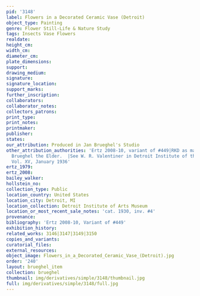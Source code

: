 ```yaml
---
pid: '3148'
label: Flowers in a Decorated Ceramic Vase (Detroit)
object_type: Painting
genre: Flower Still-Life & Nature Study
tags: Insects Vase Flowers
realdate: 
height_cm: 
width_cm: 
diameter_cm: 
plate_dimensions: 
support: 
drawing_medium: 
signature: 
signature_location: 
support_marks: 
further_inscription: 
collaborators: 
collaborator_notes: 
collectors_patrons: 
print_type: 
print_notes: 
printmaker: 
publisher: 
states: 
our_attribution: Produced in Jan Brueghel's Studio
other_attribution_authorities: 'Ertz 2008-10, variant of #449|RKD as manner of Jan
  Brueghel the Elder.  |See W. R. Valentiner in Detroit Institute of the Arts Bulletin
  Vol. XV, January 1936'
ertz_1979: 
ertz_2008: 
bailey_walker: 
hollstein_no: 
collection_type: Public
location_country: United States
location_city: Detroit, MI
location_collection: Detroit Institute of Arts Museum
location_or_most_recent_sale_notes: 'cat. 1930, inv. #4'
provenance: 
bibliography: 'Ertz 2008-10, Variant of #449'
exhibition_history: 
related_works: 3146|3147|3149|3150
copies_and_variants: 
curatorial_files: 
external_resources: 
object_image: Flowers_in_a_Decorated_Ceramic_Vase_(Detroit).jpg
order: '240'
layout: brueghel_item
collection: brueghel
thumbnail: img/derivatives/simple/3148/thumbnail.jpg
full: img/derivatives/simple/3148/full.jpg
---
```

